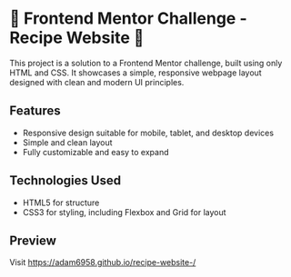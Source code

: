# 🍔 Frontend Mentor Challenge - Recipe Website :hamburger:
This project is a solution to a Frontend Mentor challenge, built using only HTML and CSS. It showcases a simple, responsive webpage layout designed with clean and modern UI principles.

## Features
- Responsive design suitable for mobile, tablet, and desktop devices
- Simple and clean layout
- Fully customizable and easy to expand
  
## Technologies Used
- HTML5 for structure
- CSS3 for styling, including Flexbox and Grid for layout

## Preview
Visit https://adam6958.github.io/recipe-website-/
